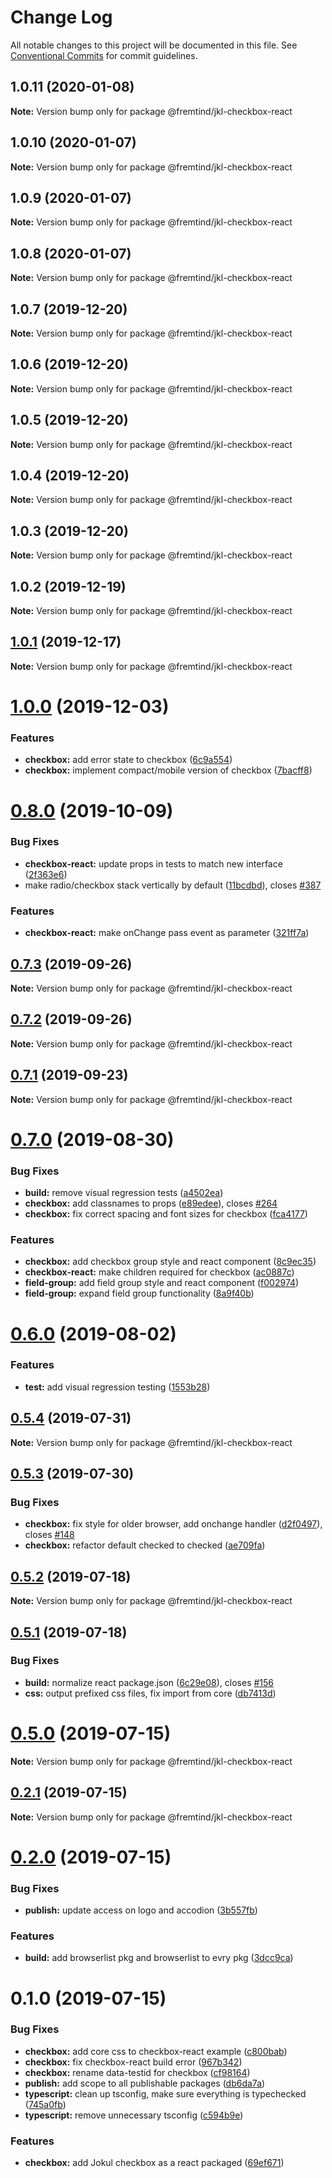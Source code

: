 # Change Log

All notable changes to this project will be documented in this file.
See [Conventional Commits](https://conventionalcommits.org) for commit guidelines.

## 1.0.11 (2020-01-08)

**Note:** Version bump only for package @fremtind/jkl-checkbox-react





## 1.0.10 (2020-01-07)

**Note:** Version bump only for package @fremtind/jkl-checkbox-react





## 1.0.9 (2020-01-07)

**Note:** Version bump only for package @fremtind/jkl-checkbox-react





## 1.0.8 (2020-01-07)

**Note:** Version bump only for package @fremtind/jkl-checkbox-react





## 1.0.7 (2019-12-20)

**Note:** Version bump only for package @fremtind/jkl-checkbox-react





## 1.0.6 (2019-12-20)

**Note:** Version bump only for package @fremtind/jkl-checkbox-react





## 1.0.5 (2019-12-20)

**Note:** Version bump only for package @fremtind/jkl-checkbox-react





## 1.0.4 (2019-12-20)

**Note:** Version bump only for package @fremtind/jkl-checkbox-react





## 1.0.3 (2019-12-20)

**Note:** Version bump only for package @fremtind/jkl-checkbox-react

## 1.0.2 (2019-12-19)

**Note:** Version bump only for package @fremtind/jkl-checkbox-react

## [1.0.1](https://github.com/fremtind/jokul/compare/@fremtind/jkl-checkbox-react@1.0.0...@fremtind/jkl-checkbox-react@1.0.1) (2019-12-17)

**Note:** Version bump only for package @fremtind/jkl-checkbox-react

# [1.0.0](https://github.com/fremtind/jokul/compare/@fremtind/jkl-checkbox-react@0.8.0...@fremtind/jkl-checkbox-react@1.0.0) (2019-12-03)

### Features

-   **checkbox:** add error state to checkbox ([6c9a554](https://github.com/fremtind/jokul/commit/6c9a5542721cf10b9221f2bd5371cf55e625bc3a))
-   **checkbox:** implement compact/mobile version of checkbox ([7bacff8](https://github.com/fremtind/jokul/commit/7bacff8c5f82580907040cf31259ad098b9f31b4))

# [0.8.0](https://github.com/fremtind/jokul/compare/@fremtind/jkl-checkbox-react@0.7.3...@fremtind/jkl-checkbox-react@0.8.0) (2019-10-09)

### Bug Fixes

-   **checkbox-react:** update props in tests to match new interface ([2f363e6](https://github.com/fremtind/jokul/commit/2f363e6))
-   make radio/checkbox stack vertically by default ([11bcdbd](https://github.com/fremtind/jokul/commit/11bcdbd)), closes [#387](https://github.com/fremtind/jokul/issues/387)

### Features

-   **checkbox-react:** make onChange pass event as parameter ([321ff7a](https://github.com/fremtind/jokul/commit/321ff7a))

## [0.7.3](https://github.com/fremtind/jokul/compare/@fremtind/jkl-checkbox-react@0.7.2...@fremtind/jkl-checkbox-react@0.7.3) (2019-09-26)

**Note:** Version bump only for package @fremtind/jkl-checkbox-react

## [0.7.2](https://github.com/fremtind/jokul/compare/@fremtind/jkl-checkbox-react@0.7.1...@fremtind/jkl-checkbox-react@0.7.2) (2019-09-26)

**Note:** Version bump only for package @fremtind/jkl-checkbox-react

## [0.7.1](https://github.com/fremtind/jokul/compare/@fremtind/jkl-checkbox-react@0.7.0...@fremtind/jkl-checkbox-react@0.7.1) (2019-09-23)

**Note:** Version bump only for package @fremtind/jkl-checkbox-react

# [0.7.0](https://github.com/fremtind/jokul/compare/@fremtind/jkl-checkbox-react@0.6.0...@fremtind/jkl-checkbox-react@0.7.0) (2019-08-30)

### Bug Fixes

-   **build:** remove visual regression tests ([a4502ea](https://github.com/fremtind/jokul/commit/a4502ea))
-   **checkbox:** add classnames to props ([e89edee](https://github.com/fremtind/jokul/commit/e89edee)), closes [#264](https://github.com/fremtind/jokul/issues/264)
-   **checkbox:** fix correct spacing and font sizes for checkbox ([fca4177](https://github.com/fremtind/jokul/commit/fca4177))

### Features

-   **checkbox:** add checkbox group style and react component ([8c9ec35](https://github.com/fremtind/jokul/commit/8c9ec35))
-   **checkbox-react:** make children required for checkbox ([ac0887c](https://github.com/fremtind/jokul/commit/ac0887c))
-   **field-group:** add field group style and react component ([f002974](https://github.com/fremtind/jokul/commit/f002974))
-   **field-group:** expand field group functionality ([8a9f40b](https://github.com/fremtind/jokul/commit/8a9f40b))

# [0.6.0](https://github.com/fremtind/jokul/compare/@fremtind/jkl-checkbox-react@0.5.4...@fremtind/jkl-checkbox-react@0.6.0) (2019-08-02)

### Features

-   **test:** add visual regression testing ([1553b28](https://github.com/fremtind/jokul/commit/1553b28))

## [0.5.4](https://github.com/fremtind/jokul/compare/@fremtind/jkl-checkbox-react@0.5.3...@fremtind/jkl-checkbox-react@0.5.4) (2019-07-31)

**Note:** Version bump only for package @fremtind/jkl-checkbox-react

## [0.5.3](https://github.com/fremtind/jokul/compare/@fremtind/jkl-checkbox-react@0.5.2...@fremtind/jkl-checkbox-react@0.5.3) (2019-07-30)

### Bug Fixes

-   **checkbox:** fix style for older browser, add onchange handler ([d2f0497](https://github.com/fremtind/jokul/commit/d2f0497)), closes [#148](https://github.com/fremtind/jokul/issues/148)
-   **checkbox:** refactor default checked to checked ([ae709fa](https://github.com/fremtind/jokul/commit/ae709fa))

## [0.5.2](https://github.com/fremtind/jokul/compare/@fremtind/jkl-checkbox-react@0.5.1...@fremtind/jkl-checkbox-react@0.5.2) (2019-07-18)

**Note:** Version bump only for package @fremtind/jkl-checkbox-react

## [0.5.1](https://github.com/fremtind/jokul/compare/@fremtind/jkl-checkbox-react@0.5.0...@fremtind/jkl-checkbox-react@0.5.1) (2019-07-18)

### Bug Fixes

-   **build:** normalize react package.json ([6c29e08](https://github.com/fremtind/jokul/commit/6c29e08)), closes [#156](https://github.com/fremtind/jokul/issues/156)
-   **css:** output prefixed css files, fix import from core ([db7413d](https://github.com/fremtind/jokul/commit/db7413d))

# [0.5.0](https://github.com/fremtind/jokul/compare/@fremtind/jkl-checkbox-react@0.2.1...@fremtind/jkl-checkbox-react@0.5.0) (2019-07-15)

**Note:** Version bump only for package @fremtind/jkl-checkbox-react

## [0.2.1](https://github.com/fremtind/jokul/compare/@fremtind/jkl-checkbox-react@0.2.0...@fremtind/jkl-checkbox-react@0.2.1) (2019-07-15)

**Note:** Version bump only for package @fremtind/jkl-checkbox-react

# [0.2.0](https://github.com/fremtind/jokul/compare/@fremtind/jkl-checkbox-react@0.1.0...@fremtind/jkl-checkbox-react@0.2.0) (2019-07-15)

### Bug Fixes

-   **publish:** update access on logo and accodion ([3b557fb](https://github.com/fremtind/jokul/commit/3b557fb))

### Features

-   **build:** add browserlist pkg and browserlist to evry pkg ([3dcc9ca](https://github.com/fremtind/jokul/commit/3dcc9ca))

# 0.1.0 (2019-07-15)

### Bug Fixes

-   **checkbox:** add core css to checkbox-react example ([c800bab](https://github.com/fremtind/jokul/commit/c800bab))
-   **checkbox:** fix checkbox-react build error ([967b342](https://github.com/fremtind/jokul/commit/967b342))
-   **checkbox:** rename data-testid for checkbox ([cf98164](https://github.com/fremtind/jokul/commit/cf98164))
-   **publish:** add scope to all publishable packages ([db6da7a](https://github.com/fremtind/jokul/commit/db6da7a))
-   **typescript:** clean up tsconfig, make sure everything is typechecked ([745a0fb](https://github.com/fremtind/jokul/commit/745a0fb))
-   **typescript:** remove unnecessary tsconfig ([c594b9e](https://github.com/fremtind/jokul/commit/c594b9e))

### Features

-   **checkbox:** add Jokul checkbox as a react packaged ([69ef671](https://github.com/fremtind/jokul/commit/69ef671))
